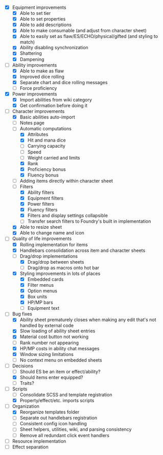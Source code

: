 - [x] Equipment improvements
  - [x] Able to set tier
  - [x] Able to set properties
  - [x] Able to add descriptions
  - [x] Able to make consumable (and adjust from character sheet)
  - [x] Able to easily set as flaw/ES/ECHO/physical/gifted (and styling to match)
  - [x] Ability disabling synchronization
  - [x] Shattering
  - [x] Dampening
- [ ] Ability improvements
  - [x] Able to make as flaw
  - [x] Improved dice rolling
  - [x] Separate chart and dice rolling messages
  - [ ] Force proficiency
- [x] Power improvements
  - [x] Import abilities from wiki category
  - [x] Get confirmation before doing it
- [ ] Character improvements
  - [x] Basic abilities auto-import
  - [ ] Notes page
  - [ ] Automatic computations
    - [x] Attributes
    - [x] Hit and mana dice
    - [ ] Carrying capacity
    - [ ] Speed
    - [ ] Weight carried and limits
    - [x] Rank
    - [x] Proficiency bonus
    - [x] Fluency bonus
  - [ ] Adding items directly within character sheet
  - [ ] Filters
    - [x] Ability filters
    - [x] Equipment filters
    - [x] Power filters
    - [x] Fluency filters
    - [x] Filters and display settings collapsible
    - [ ] Transfer search filters to Foundry's built in implementation
  - [x] Able to resize sheet
  - [x] Able to change name and icon
- [ ] Quality of life improvements
  - [x] Rolling implementation for items
  - [x] Handlebars consolidation across item and character sheets
  - [ ] Drag/drop implementations
    - [x] Drag/drop between sheets
    - [ ] Drag/drop as macros onto hot bar
  - [x] Styling improvements in lots of places
    - [x] Embedded cards
    - [x] Filter menus
    - [x] Option menus
    - [x] Box units
    - [x] HP/MP bars
    - [ ] Equipment text
- [ ] Bug fixes
  - [x] Ability sheet prematurely closes when making any edit that's not handled by external code
  - [x] Slow loading of ability sheet entries
  - [x] Material cost button not working
  - [ ] Rank number not appearing
  - [x] HP/MP costs in ability chat messages
  - [x] Window sizing limitations
  - [ ] No context menu on embedded sheets
- [ ] Decisions
  - [ ] Should ES be an item or effect/ability?
  - [x] Should items enter equipped?
  - [ ] Traits?
- [ ] Scripts
  - [ ] Consolidate SCSS and template registration
  - [x] Property/effect/etc. imports scripts
- [ ] Organization
  - [x] Reorganize templates folder
  - [ ] Separate out handlebars registration
  - [ ] Consistent config icon handling
  - [ ] Sheet helpers, utilities, wiki, and parsing consistency
  - [ ] Remove all redundant click event handlers
- [ ] Resource implementation
- [ ] Effect separation
